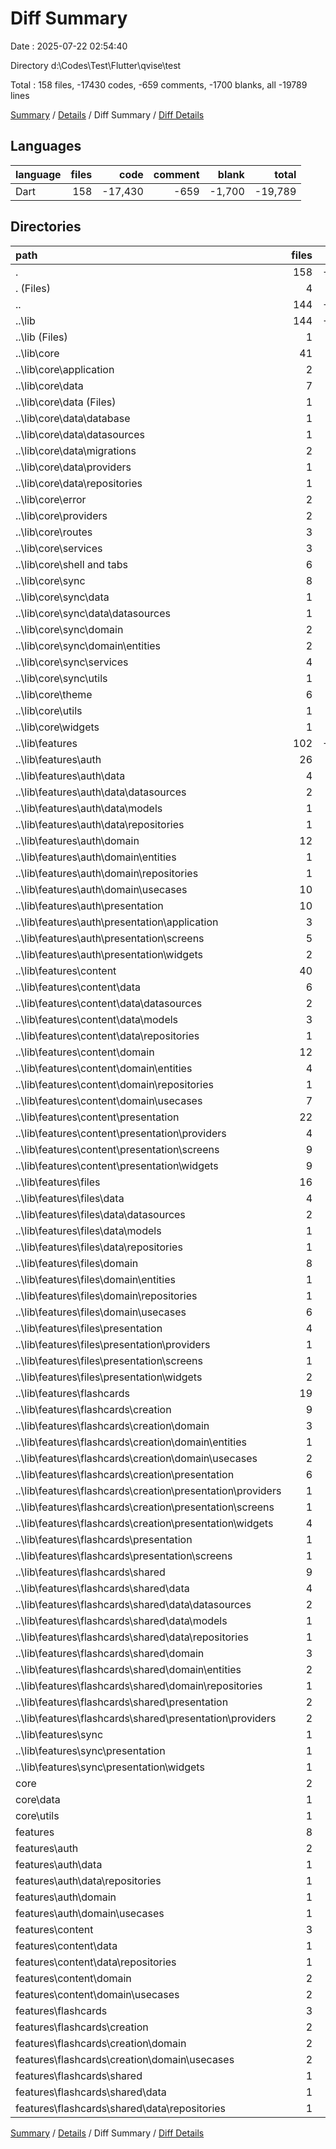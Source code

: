 # Diff Summary

Date : 2025-07-22 02:54:40

Directory d:\\Codes\\Test\\Flutter\\qvise\\test

Total : 158 files,  -17430 codes, -659 comments, -1700 blanks, all -19789 lines

[Summary](results.md) / [Details](details.md) / Diff Summary / [Diff Details](diff-details.md)

## Languages
| language | files | code | comment | blank | total |
| :--- | ---: | ---: | ---: | ---: | ---: |
| Dart | 158 | -17,430 | -659 | -1,700 | -19,789 |

## Directories
| path | files | code | comment | blank | total |
| :--- | ---: | ---: | ---: | ---: | ---: |
| . | 158 | -17,430 | -659 | -1,700 | -19,789 |
| . (Files) | 4 | 186 | 29 | 36 | 251 |
| .. | 144 | -18,232 | -772 | -1,829 | -20,833 |
| ..\\lib | 144 | -18,232 | -772 | -1,829 | -20,833 |
| ..\\lib (Files) | 1 | -218 | -1 | -23 | -242 |
| ..\\lib\\core | 41 | -4,841 | -256 | -587 | -5,684 |
| ..\\lib\\core\\application | 2 | -85 | -5 | -16 | -106 |
| ..\\lib\\core\\data | 7 | -352 | -20 | -58 | -430 |
| ..\\lib\\core\\data (Files) | 1 | -41 | -3 | -6 | -50 |
| ..\\lib\\core\\data\\database | 1 | -179 | -5 | -22 | -206 |
| ..\\lib\\core\\data\\datasources | 1 | -14 | -1 | -5 | -20 |
| ..\\lib\\core\\data\\migrations | 2 | -74 | -4 | -16 | -94 |
| ..\\lib\\core\\data\\providers | 1 | -33 | -4 | -7 | -44 |
| ..\\lib\\core\\data\\repositories | 1 | -11 | -3 | -2 | -16 |
| ..\\lib\\core\\error | 2 | -94 | -4 | -12 | -110 |
| ..\\lib\\core\\providers | 2 | -211 | -8 | -40 | -259 |
| ..\\lib\\core\\routes | 3 | -395 | -38 | -53 | -486 |
| ..\\lib\\core\\services | 3 | -109 | -7 | -15 | -131 |
| ..\\lib\\core\\shell and tabs | 6 | -1,299 | -36 | -78 | -1,413 |
| ..\\lib\\core\\sync | 8 | -737 | -25 | -103 | -865 |
| ..\\lib\\core\\sync\\data | 1 | -117 | -1 | -12 | -130 |
| ..\\lib\\core\\sync\\data\\datasources | 1 | -117 | -1 | -12 | -130 |
| ..\\lib\\core\\sync\\domain | 2 | -74 | -2 | -12 | -88 |
| ..\\lib\\core\\sync\\domain\\entities | 2 | -74 | -2 | -12 | -88 |
| ..\\lib\\core\\sync\\services | 4 | -516 | -21 | -74 | -611 |
| ..\\lib\\core\\sync\\utils | 1 | -30 | -1 | -5 | -36 |
| ..\\lib\\core\\theme | 6 | -1,253 | -95 | -163 | -1,511 |
| ..\\lib\\core\\utils | 1 | -67 | -3 | -20 | -90 |
| ..\\lib\\core\\widgets | 1 | -239 | -15 | -29 | -283 |
| ..\\lib\\features | 102 | -13,173 | -515 | -1,219 | -14,907 |
| ..\\lib\\features\\auth | 26 | -2,624 | -274 | -345 | -3,243 |
| ..\\lib\\features\\auth\\data | 4 | -380 | -10 | -54 | -444 |
| ..\\lib\\features\\auth\\data\\datasources | 2 | -224 | -7 | -35 | -266 |
| ..\\lib\\features\\auth\\data\\models | 1 | -48 | -2 | -7 | -57 |
| ..\\lib\\features\\auth\\data\\repositories | 1 | -108 | -1 | -12 | -121 |
| ..\\lib\\features\\auth\\domain | 12 | -118 | -22 | -43 | -183 |
| ..\\lib\\features\\auth\\domain\\entities | 1 | -13 | 0 | -2 | -15 |
| ..\\lib\\features\\auth\\domain\\repositories | 1 | -13 | -3 | -3 | -19 |
| ..\\lib\\features\\auth\\domain\\usecases | 10 | -92 | -19 | -38 | -149 |
| ..\\lib\\features\\auth\\presentation | 10 | -2,126 | -242 | -248 | -2,616 |
| ..\\lib\\features\\auth\\presentation\\application | 3 | -237 | -8 | -38 | -283 |
| ..\\lib\\features\\auth\\presentation\\screens | 5 | -1,539 | -214 | -169 | -1,922 |
| ..\\lib\\features\\auth\\presentation\\widgets | 2 | -350 | -20 | -41 | -411 |
| ..\\lib\\features\\content | 40 | -6,670 | -85 | -482 | -7,237 |
| ..\\lib\\features\\content\\data | 6 | -1,346 | -9 | -133 | -1,488 |
| ..\\lib\\features\\content\\data\\datasources | 2 | -554 | -4 | -57 | -615 |
| ..\\lib\\features\\content\\data\\models | 3 | -294 | -1 | -27 | -322 |
| ..\\lib\\features\\content\\data\\repositories | 1 | -498 | -4 | -49 | -551 |
| ..\\lib\\features\\content\\domain | 12 | -239 | -11 | -55 | -305 |
| ..\\lib\\features\\content\\domain\\entities | 4 | -137 | -3 | -26 | -166 |
| ..\\lib\\features\\content\\domain\\repositories | 1 | -27 | -1 | -2 | -30 |
| ..\\lib\\features\\content\\domain\\usecases | 7 | -75 | -7 | -27 | -109 |
| ..\\lib\\features\\content\\presentation | 22 | -5,085 | -65 | -294 | -5,444 |
| ..\\lib\\features\\content\\presentation\\providers | 4 | -401 | -15 | -58 | -474 |
| ..\\lib\\features\\content\\presentation\\screens | 9 | -3,349 | -30 | -170 | -3,549 |
| ..\\lib\\features\\content\\presentation\\widgets | 9 | -1,335 | -20 | -66 | -1,421 |
| ..\\lib\\features\\files | 16 | -1,191 | -101 | -151 | -1,443 |
| ..\\lib\\features\\files\\data | 4 | -397 | -69 | -58 | -524 |
| ..\\lib\\features\\files\\data\\datasources | 2 | -111 | -50 | -19 | -180 |
| ..\\lib\\features\\files\\data\\models | 1 | -89 | -1 | -8 | -98 |
| ..\\lib\\features\\files\\data\\repositories | 1 | -197 | -18 | -31 | -246 |
| ..\\lib\\features\\files\\domain | 8 | -180 | -8 | -38 | -226 |
| ..\\lib\\features\\files\\domain\\entities | 1 | -72 | -1 | -6 | -79 |
| ..\\lib\\features\\files\\domain\\repositories | 1 | -14 | -1 | -6 | -21 |
| ..\\lib\\features\\files\\domain\\usecases | 6 | -94 | -6 | -26 | -126 |
| ..\\lib\\features\\files\\presentation | 4 | -614 | -24 | -55 | -693 |
| ..\\lib\\features\\files\\presentation\\providers | 1 | -133 | -10 | -23 | -166 |
| ..\\lib\\features\\files\\presentation\\screens | 1 | -66 | -1 | -6 | -73 |
| ..\\lib\\features\\files\\presentation\\widgets | 2 | -415 | -13 | -26 | -454 |
| ..\\lib\\features\\flashcards | 19 | -2,629 | -53 | -233 | -2,915 |
| ..\\lib\\features\\flashcards\\creation | 9 | -1,326 | -21 | -98 | -1,445 |
| ..\\lib\\features\\flashcards\\creation\\domain | 3 | -103 | -8 | -22 | -133 |
| ..\\lib\\features\\flashcards\\creation\\domain\\entities | 1 | -20 | 0 | -3 | -23 |
| ..\\lib\\features\\flashcards\\creation\\domain\\usecases | 2 | -83 | -8 | -19 | -110 |
| ..\\lib\\features\\flashcards\\creation\\presentation | 6 | -1,223 | -13 | -76 | -1,312 |
| ..\\lib\\features\\flashcards\\creation\\presentation\\providers | 1 | -10 | -2 | -2 | -14 |
| ..\\lib\\features\\flashcards\\creation\\presentation\\screens | 1 | -445 | -1 | -31 | -477 |
| ..\\lib\\features\\flashcards\\creation\\presentation\\widgets | 4 | -768 | -10 | -43 | -821 |
| ..\\lib\\features\\flashcards\\presentation | 1 | -307 | -1 | -13 | -321 |
| ..\\lib\\features\\flashcards\\presentation\\screens | 1 | -307 | -1 | -13 | -321 |
| ..\\lib\\features\\flashcards\\shared | 9 | -996 | -31 | -122 | -1,149 |
| ..\\lib\\features\\flashcards\\shared\\data | 4 | -725 | -11 | -79 | -815 |
| ..\\lib\\features\\flashcards\\shared\\data\\datasources | 2 | -343 | -4 | -40 | -387 |
| ..\\lib\\features\\flashcards\\shared\\data\\models | 1 | -155 | -3 | -12 | -170 |
| ..\\lib\\features\\flashcards\\shared\\data\\repositories | 1 | -227 | -4 | -27 | -258 |
| ..\\lib\\features\\flashcards\\shared\\domain | 3 | -222 | -14 | -34 | -270 |
| ..\\lib\\features\\flashcards\\shared\\domain\\entities | 2 | -195 | -13 | -31 | -239 |
| ..\\lib\\features\\flashcards\\shared\\domain\\repositories | 1 | -27 | -1 | -3 | -31 |
| ..\\lib\\features\\flashcards\\shared\\presentation | 2 | -49 | -6 | -9 | -64 |
| ..\\lib\\features\\flashcards\\shared\\presentation\\providers | 2 | -49 | -6 | -9 | -64 |
| ..\\lib\\features\\sync | 1 | -59 | -2 | -8 | -69 |
| ..\\lib\\features\\sync\\presentation | 1 | -59 | -2 | -8 | -69 |
| ..\\lib\\features\\sync\\presentation\\widgets | 1 | -59 | -2 | -8 | -69 |
| core | 2 | 92 | 12 | 19 | 123 |
| core\\data | 1 | 68 | 11 | 12 | 91 |
| core\\utils | 1 | 24 | 1 | 7 | 32 |
| features | 8 | 524 | 72 | 74 | 670 |
| features\\auth | 2 | 112 | 20 | 17 | 149 |
| features\\auth\\data | 1 | 89 | 16 | 11 | 116 |
| features\\auth\\data\\repositories | 1 | 89 | 16 | 11 | 116 |
| features\\auth\\domain | 1 | 23 | 4 | 6 | 33 |
| features\\auth\\domain\\usecases | 1 | 23 | 4 | 6 | 33 |
| features\\content | 3 | 214 | 28 | 30 | 272 |
| features\\content\\data | 1 | 154 | 20 | 19 | 193 |
| features\\content\\data\\repositories | 1 | 154 | 20 | 19 | 193 |
| features\\content\\domain | 2 | 60 | 8 | 11 | 79 |
| features\\content\\domain\\usecases | 2 | 60 | 8 | 11 | 79 |
| features\\flashcards | 3 | 198 | 24 | 27 | 249 |
| features\\flashcards\\creation | 2 | 78 | 8 | 12 | 98 |
| features\\flashcards\\creation\\domain | 2 | 78 | 8 | 12 | 98 |
| features\\flashcards\\creation\\domain\\usecases | 2 | 78 | 8 | 12 | 98 |
| features\\flashcards\\shared | 1 | 120 | 16 | 15 | 151 |
| features\\flashcards\\shared\\data | 1 | 120 | 16 | 15 | 151 |
| features\\flashcards\\shared\\data\\repositories | 1 | 120 | 16 | 15 | 151 |

[Summary](results.md) / [Details](details.md) / Diff Summary / [Diff Details](diff-details.md)